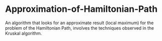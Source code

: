 # Approximation-of-Hamiltonian-Path
An algorithm that looks for an approximate result (local maximum) for the problem of the Hamiltonian Path, involves the techniques observed in the Kruskal algorithm.
